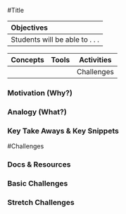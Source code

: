 #Title

| Objectives |
| :--- |
| Students will be able to . . . |

| Concepts | Tools | Activities |
| :---: | :---: | :---: |
|  | | Challenges |

### Motivation (Why?)

### Analogy (What?)

### Key Take Aways & Key Snippets

#Challenges

### Docs & Resources

### Basic Challenges

### Stretch Challenges
